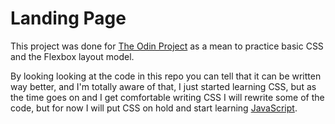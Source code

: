 # Landing Page

This project was done for [The Odin Project](https://muneib.github.io/landing-page/) as a mean to practice basic CSS and the Flexbox layout model. 

By looking looking at the code in this repo you can tell that it can be written way better, and I'm totally aware of that, I just started learning CSS, but as the time goes on and I get comfortable writing CSS I will rewrite some of the code, but for now I will put CSS on hold and start learning [JavaScript](https://javascript.info/). 

